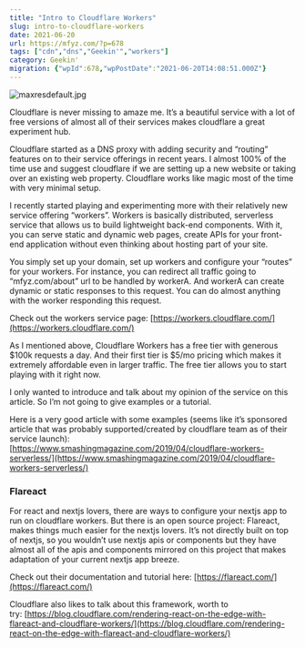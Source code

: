 ```yaml
---
title: "Intro to Cloudflare Workers"
slug: intro-to-cloudflare-workers
date: 2021-06-20
url: https://mfyz.com/?p=678
tags: ["cdn","dns","Geekin'","workers"]
category: Geekin'
migration: {"wpId":678,"wpPostDate":"2021-06-20T14:08:51.000Z"}
---
```


![maxresdefault.jpg](/images/archive/en/2021/06/image-1.png)

Cloudflare is never missing to amaze me. It’s a beautiful service with a lot of free versions of almost all of their services makes cloudflare a great experiment hub. 

Cloudflare started as a DNS proxy with adding security and “routing” features on to their service offerings in recent years. I almost 100% of the time use and suggest cloudflare if we are setting up a new website or taking over an existing web property. Cloudflare works like magic most of the time with very minimal setup.

I recently started playing and experimenting more with their relatively new service offering “workers”. Workers is basically distributed, serverless service that allows us to build lightweight back-end components. With it, you can serve static and dynamic web pages, create APIs for your front-end application without even thinking about hosting part of your site.

You simply set up your domain, set up workers and configure your “routes” for your workers. For instance, you can redirect all traffic going to “mfyz.com/about” url to be handled by workerA. And workerA can create dynamic or static responses to this request. You can do almost anything with the worker responding this request.

Check out the workers service page: [https://workers.cloudflare.com/](https://workers.cloudflare.com/)

As I mentioned above, Cloudflare Workers has a free tier with generous $100k requests a day. And their first tier is $5/mo pricing which makes it extremely affordable even in larger traffic. The free tier allows you to start playing with it right now.

I only wanted to introduce and talk about my opinion of the service on this article. So I’m not going to give examples or a tutorial. 

Here is a very good article with some examples (seems like it’s sponsored article that was probably supported/created by cloudflare team as of their service launch):  
[https://www.smashingmagazine.com/2019/04/cloudflare-workers-serverless/](https://www.smashingmagazine.com/2019/04/cloudflare-workers-serverless/)

### Flareact

For react and nextjs lovers, there are ways to configure your nextjs app to run on cloudflare workers. But there is an open source project: Flareact, makes things much easier for the nextjs lovers. It’s not directly built on top of nextjs, so you wouldn’t use nextjs apis or components but they have almost all of the apis and components mirrored on this project that makes adaptation of your current nextjs app breeze.

Check out their documentation and tutorial here: [https://flareact.com/](https://flareact.com/)

Cloudflare also likes to talk about this framework, worth to try: [https://blog.cloudflare.com/rendering-react-on-the-edge-with-flareact-and-cloudflare-workers/](https://blog.cloudflare.com/rendering-react-on-the-edge-with-flareact-and-cloudflare-workers/)